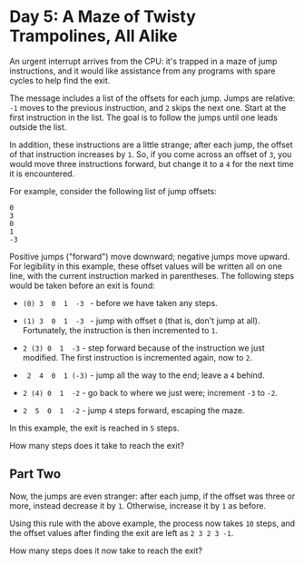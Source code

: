 # Day 5: A Maze of Twisty Trampolines, All Alike

An urgent interrupt arrives from the CPU: it's trapped in a maze of jump
instructions, and it would like assistance from any programs with spare cycles
to help find the exit.

The message includes a list of the offsets for each jump. Jumps are relative:
`-1` moves to the previous instruction, and `2` skips the next one. Start at the
first instruction in the list. The goal is to follow the jumps until one leads
outside the list.

In addition, these instructions are a little strange; after each jump, the
offset of that instruction increases by `1`. So, if you come across an offset of
`3`, you would move three instructions forward, but change it to a `4` for the
next time it is encountered.

For example, consider the following list of jump offsets:

    0
    3
    0
    1
    -3

Positive jumps ("forward") move downward; negative jumps move upward. For
legibility in this example, these offset values will be written all on one line,
with the current instruction marked in parentheses. The following steps would be
taken before an exit is found:

- `(0) 3  0  1  -3 ` - before we have taken any steps.

- `(1) 3  0  1  -3 ` - jump with offset `0` (that is, don't jump at all).
  Fortunately, the instruction is then incremented to `1`.

- ` 2 (3) 0  1  -3 ` - step forward because of the instruction we just modified.
  The first instruction is incremented again, now to `2`.

- ` 2  4  0  1 (-3)` - jump all the way to the end; leave a `4` behind.

- ` 2 (4) 0  1  -2 ` - go back to where we just were; increment `-3` to `-2`.

- ` 2  5  0  1  -2 ` - jump `4` steps forward, escaping the maze.

In this example, the exit is reached in `5` steps.

How many steps does it take to reach the exit?

## Part Two

Now, the jumps are even stranger: after each jump, if the offset was three or
more, instead decrease it by `1`. Otherwise, increase it by `1` as before.

Using this rule with the above example, the process now takes `10` steps, and
the offset values after finding the exit are left as `2 3 2 3 -1`.

How many steps does it now take to reach the exit?
